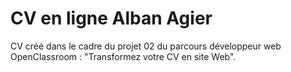 # CV en ligne Alban Agier

CV créé dans le cadre du projet 02 du parcours développeur web OpenClassroom : "Transformez votre CV en site Web".
